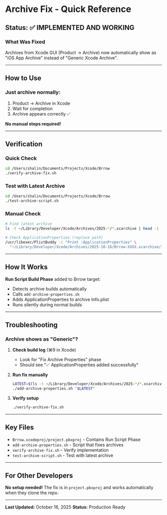 # Archive Fix - Quick Reference

## Status: ✅ IMPLEMENTED AND WORKING

### What Was Fixed
Archives from Xcode GUI (Product → Archive) now automatically show as "iOS App Archive" instead of "Generic Xcode Archive".

---

## How to Use

### Just archive normally:
1. Product → Archive in Xcode
2. Wait for completion
3. Archive appears correctly ✅

**No manual steps required!**

---

## Verification

### Quick Check
```bash
cd /Users/shalin/Documents/Projects/Xcode/Brrow
./verify-archive-fix.sh
```

### Test with Latest Archive
```bash
cd /Users/shalin/Documents/Projects/Xcode/Brrow
./test-archive-script.sh
```

### Manual Check
```bash
# Find latest archive
ls -t ~/Library/Developer/Xcode/Archives/2025-*/*.xcarchive | head -1

# Check ApplicationProperties (replace path)
/usr/libexec/PlistBuddy -c "Print :ApplicationProperties" \
  "~/Library/Developer/Xcode/Archives/2025-10-16/Brrow-XXXX.xcarchive/Info.plist"
```

---

## How It Works

**Run Script Build Phase** added to Brrow target:
- Detects archive builds automatically
- Calls `add-archive-properties.sh`
- Adds ApplicationProperties to archive Info.plist
- Runs silently during normal builds

---

## Troubleshooting

### Archive shows as "Generic"?

1. **Check build log** (⌘9 in Xcode)
   - Look for "Fix Archive Properties" phase
   - Should see "✅ ApplicationProperties added successfully"

2. **Run fix manually**
   ```bash
   LATEST=$(ls -t ~/Library/Developer/Xcode/Archives/2025-*/*.xcarchive | head -1)
   ./add-archive-properties.sh "$LATEST"
   ```

3. **Verify setup**
   ```bash
   ./verify-archive-fix.sh
   ```

---

## Key Files

- `Brrow.xcodeproj/project.pbxproj` - Contains Run Script Phase
- `add-archive-properties.sh` - Script that fixes archives
- `verify-archive-fix.sh` - Verify implementation
- `test-archive-script.sh` - Test with latest archive

---

## For Other Developers

**No setup needed!** The fix is in `project.pbxproj` and works automatically when they clone the repo.

---

**Last Updated:** October 16, 2025
**Status:** Production Ready
